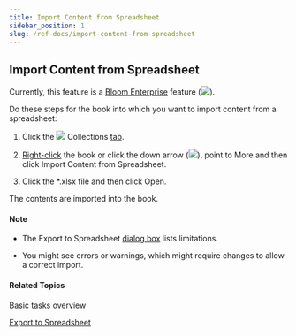 ```yaml
---
title: Import Content from Spreadsheet
sidebar_position: 1
slug: /ref-docs/import-content-from-spreadsheet
---
```


## Import Content from Spreadsheet

Currently, this feature is a [Bloom Enterprise](../Edit_tasks/Enterprise/EnterpriseRequired.md) feature (![](/ref-docs-assets/images/User_Interface/BloomEnterprise%20button.png)). 

Do these steps for the book into which you want to import content from a spreadsheet:

1.  Click the ![](/ref-docs-assets/images/User_Interface/Tabs/Collections.png) Collections [tab](../../User_Interface/Tabs/Collections_tab_commands.md).
    
2.  [Right-click](../../User_Interface/Tabs/Collections_tab_commands.md) the book or click the down arrow (![](/ref-docs-assets/images/User_Interface/Tabs/WhiteDownArrow.png)), point to More and then click Import Content from Spreadsheet.
    
3.  Click the \*.xlsx file and then click Open.
    

The contents are imported into the book.

#### Note

-   The Export to Spreadsheet [dialog box](../../User_Interface/Dialog_boxes/Export_to_Spreadsheet_dialog_box.md) lists limitations.
    
-   You might see errors or warnings, which might require changes to allow a correct import.
    

#### Related Topics

[Basic tasks overview](Basic_tasks_overview.md)

[Export to Spreadsheet](Export_to_Spreadsheet.md)